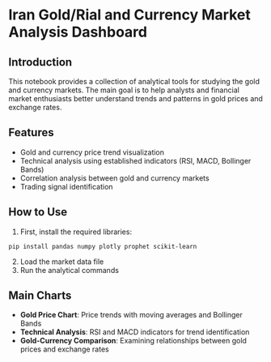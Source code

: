 # Iran Gold/Rial and Currency Market Analysis Dashboard

## Introduction

This notebook provides a collection of analytical tools for studying the gold and currency markets. The main goal is to help analysts and financial market enthusiasts better understand trends and patterns in gold prices and exchange rates.

## Features

- Gold and currency price trend visualization
- Technical analysis using established indicators (RSI, MACD, Bollinger Bands)
- Correlation analysis between gold and currency markets
- Trading signal identification

## How to Use

1. First, install the required libraries:
```
pip install pandas numpy plotly prophet scikit-learn
```

2. Load the market data file
3. Run the analytical commands

## Main Charts

- **Gold Price Chart**: Price trends with moving averages and Bollinger Bands
- **Technical Analysis**: RSI and MACD indicators for trend identification
- **Gold-Currency Comparison**: Examining relationships between gold prices and exchange rates
